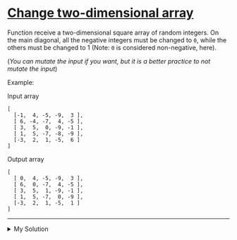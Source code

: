 # [Change two-dimensional array](https://www.codewars.com/kata/581214d54624a8232100005f)

Function receive a two-dimensional square array of random integers. On the main diagonal, all the negative integers must
be changed to `0`, while the others must be changed to 1 (Note: `0` is considered non-negative, here).

(_You can mutate the input if you want, but it is a better practice to not mutate the input_)

Example:

Input array

    [
      [-1,  4, -5, -9,  3 ],
      [ 6, -4, -7,  4, -5 ],
      [ 3,  5,  0, -9, -1 ],
      [ 1,  5, -7, -8, -9 ],
      [-3,  2,  1, -5,  6 ]
    ]

Output array

    [
      [ 0,  4, -5, -9,  3 ],
      [ 6,  0, -7,  4, -5 ],
      [ 3,  5,  1, -9, -1 ],
      [ 1,  5, -7,  0, -9 ],
      [-3,  2,  1, -5,  1 ]
    ]

---

<details><summary>My Solution</summary>

```js
function matrix(array) {
  return array.map((row, i) =>
    row.map((value, j) => {
      if (i === j) return value < 0 ? 0 : 1;
      else return value;
    }),
  );
}
```

</details>
